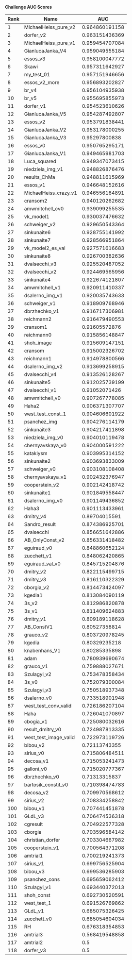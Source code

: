 **Challenge AUC Scores**


|Rank|Name|AUC|
|----|-----|---|
|1|MichaelHeiss_pure_v2|0.964860191158| 
|2|dorfer_v2|0.963151436369| 
|3|MichaelHeiss_pure_v1|0.959454707084| 
|4|GianlucaJanka_V4|0.959049555184| 
|5|essos_v3|0.958100047772| 
|6|Skawi|0.957311642927| 
|7|my_test_01|0.957151946656| 
|8|essos_v2_more|0.956893202827| 
|9|br_v4|0.956104935938| 
|10|br_v5|0.955695855973| 
|11|dorfer_v1|0.954523610626| 
|12|GianlucaJanka_V5|0.954287492807| 
|13|essos_v2|0.953791838441| 
|14|GianlucaJanka_V2|0.953178000255| 
|15|GianlucaJanka_V3|0.95297800838| 
|16|essos_v0|0.950765295171| 
|17|GianlucaJanka_V1|0.949465981703| 
|18|Luca_squared|0.949347073415| 
|19|niedziela_img_v1|0.948826876476| 
|20|results_ChMa|0.948811615969| 
|21|essos_v1|0.946648152616| 
|22|MichaelHeiss_crazy_v1|0.946556164891| 
|23|cransom2|0.940120262682| 
|24|amwmitchell_cv0|0.939099255535| 
|25|vk_model1|0.930037476632| 
|26|schweiger_v2|0.929650543364| 
|27|sinkunaite6|0.928755141992| 
|28|sinkunaite7|0.928566951864| 
|29|vk_model2_es_val|0.927571616683| 
|30|sinkunaite8|0.926700382636| 
|31|dvalsecchi_v3|0.925520487052| 
|32|dvalsecchi_v2|0.924469565956| 
|33|sinkunaite4|0.922674121807| 
|34|amwmitchell_v1|0.920911410337| 
|35|dsalerno_img_v1|0.920035743633| 
|36|schweiger_v1|0.918909768946| 
|37|dbrzhechko_v1|0.916717306981| 
|38|reichmann2|0.916479490553| 
|39|cransom1|0.91605572876| 
|40|reichmann0|0.915856148847| 
|41|shoh_image|0.915609147151| 
|42|cransom|0.915002326702| 
|43|reichmann1|0.914978800566| 
|44|dsalerno_img_v2|0.913699258915| 
|45|dvalsecchi_v4|0.913526128267| 
|46|sinkunaite5|0.912025739199| 
|47|dvalsecchi_v1|0.91052071426| 
|48|amwmitchell_v0|0.907267778085| 
|49|Haha2|0.906371307707| 
|50|west_test_const_1|0.904606601922| 
|51|psanchez_img|0.904276114179| 
|52|sinkunaite3|0.904217411898| 
|53|niedziela_img_v0|0.904010119478| 
|54|chernyavskaya_v0|0.904000591222| 
|55|kataklysm|0.903995314152| 
|56|sinkunaite2|0.903693833009| 
|57|schweiger_v0|0.903108108408| 
|58|chernyavskaya_v1|0.902432376947| 
|59|cooperstein_v2|0.902142418742| 
|60|sinkunaite1|0.901849558447| 
|61|dsalerno_img_v0|0.901149436852| 
|62|Haha3|0.901113433961| 
|63|dmitry_v4|0.89704015591| 
|64|Sandro_result|0.874386925701| 
|65|dvalsecchi|0.856651642886| 
|66|AB_OnlyConst_v2|0.856331418482| 
|67|eguiraud_v0|0.848860652124| 
|68|zucchett_v1|0.848062420865| 
|69|eguiraud_val_v0|0.845715204876| 
|70|dmitry_v2|0.822115499715| 
|71|dmitry_v3|0.816110322329| 
|72|cborgia_v2|0.814473424097| 
|73|kgedia1|0.813084090119| 
|74|3s_v2|0.812986820878| 
|75|3s_v1|0.811409624883| 
|76|dmitry_v1|0.809189118628| 
|77|AB_ConstV1|0.80527358814| 
|78|grauco_v2|0.803720978245| 
|79|kgedia|0.80329235218| 
|80|knabenhans_V1|0.80285335898| 
|81|adam|0.780939690674| 
|82|grauco_v1|0.759888027671| 
|83|Szulagyi_v2|0.753478358434| 
|84|3s_v0|0.752079300084| 
|85|Szulagyi_v3|0.750518937348| 
|86|dsalerno_v0|0.733518901948| 
|87|west_test_conv_valid|0.726186207104| 
|88|Haha|0.726041070897| 
|89|cbogia_v1|0.725080032616| 
|90|result_dmitry_v0|0.724987813335| 
|91|west_test_image_valid|0.722973119726| 
|92|bibou_v2|0.72113743355| 
|93|sirius_v0|0.715806484511| 
|94|decosa_v1|0.715053241473| 
|95|galloni_v0|0.715020777367| 
|96|dbrzhechko_v0|0.71313315837| 
|97|bartosik_constit_v0|0.710398474783| 
|98|decosa_v2|0.709970568612| 
|99|sirius_v2|0.708334258842| 
|100|bibou_v1|0.707441451878| 
|101|GLdL_v3|0.706474536318| 
|102|cgresult|0.704922577328| 
|103|cborgia|0.703596584142| 
|104|christian_dorfer|0.703304667982| 
|105|cooperstein_v1|0.700564371208| 
|106|amtrial1|0.700219241373| 
|107|sirius_v1|0.699756525904| 
|108|bibou_v3|0.699536285903| 
|109|psanchez_cons|0.695659062412| 
|110|Szulagyi_v1|0.693440372013| 
|111|shoh_const|0.692730520591| 
|112|west_test_1|0.691526769862| 
|113|GLdL_v1|0.685075326425| 
|114|zucchett_v0|0.685054604034| 
|115|RH|0.676318354853| 
|116|amtrial3|0.568419548858| 
|117|amtrial2|0.5| 
|118|dorfer_v3|0.5| 
